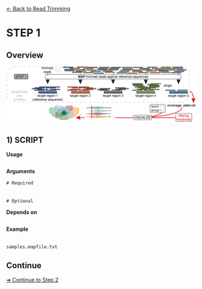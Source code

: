 [← Back to Read Trimming](Step0.2_Read_Trimming.md)


# STEP 1

## Overview
![Step.png](https://raw.githubusercontent.com/scrameri/CaptureAl/master/tutorial/CaptureAl_Step1.png)


## 1) SCRIPT

**Usage**
```

```

**Arguments**
```
# Required


# Optional

```

**Depends on**
```

```


**Example**
```

samples.mapfile.txt

```

## Continue
[➜ Continue to Step 2](Step2_Sequence_Assembly.md)
